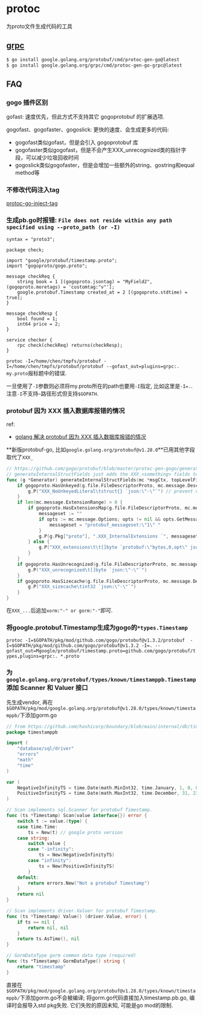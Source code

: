 # protoc
为proto文件生成代码的工具

## [grpc](https://www.grpc.io/docs/languages/go/quickstart/)
```bash
$ go install google.golang.org/protobuf/cmd/protoc-gen-go@latest
$ go install google.golang.org/grpc/cmd/protoc-gen-go-grpc@latest
```

## FAQ
### gogo 插件区别
gofast: 速度优先，但此方式不支持其它 gogoprotobuf 的扩展选项.

gogofast、gogofaster、gogoslick: 更快的速度、会生成更多的代码:
- gogofast类似gofast，但是会引入 gogoprotobuf 库
- gogofaster类似gogofast，但是不会产生XXX_unrecognized类的指针字段，可以减少垃圾回收时间
- gogoslick类似gogofaster，但是会增加一些额外的string、gostring和equal method等

### 不修改代码注入tag
[protoc-go-inject-tag](https://github.com/favadi/protoc-go-inject-tag)

### 生成pb.go时报错: `File does not reside within any path specified using --proto_path (or -I)`
```proto3
syntax = "proto3";

package check;

import "google/protobuf/timestamp.proto";
import "gogoproto/gogo.proto";

message checkReq {
    string book = 1 [(gogoproto.jsontag) = "MyField2", (gogoproto.moretags) = 'customtag:"v"'];
    google.protobuf.Timestamp created_at = 2 [(gogoproto.stdtime) = true];
}

message checkResp {
    bool found = 1;
    int64 price = 2;
}

service checker {
    rpc check(checkReq) returns(checkResp);
}
```

`protoc -I=/home/chen/tmpfs/protobuf -I=/home/chen/tmpfs/protobuf/protobuf --gofast_out=plugins=grpc:. my.proto`报标题中的错误.


一旦使用了`-I`参数则必须将my.proto所在的path也要用`-I`指定, 比如这里是`-I=.`. 注意`-I`不支持`~`路径形式但支持`$GOPATH`.

### protobuf 因为 XXX 插入数据库报错的情况
ref:
- [golang 解决 protobuf 因为 XXX 插入数据库报错的情况](https://www.hwholiday.com/2020/go_protoc_gen_go/)

**新版protobuf-go, 比如`google.golang.org/protobuf@v1.28.0`**已用其他字段取代了`XXX_`

```go
// https://github.com/gogo/protobuf/blob/master/protoc-gen-gogo/generator/generator.go#L2487
// generateInternalStructFields just adds the XXX_<something> fields to the message struct.
func (g *Generator) generateInternalStructFields(mc *msgCtx, topLevelFields []topLevelField) {
	if gogoproto.HasUnkeyed(g.file.FileDescriptorProto, mc.message.DescriptorProto) {
		g.P("XXX_NoUnkeyedLiteral\tstruct{} `json:\"-\"`") // prevent unkeyed struct literals
	}
	if len(mc.message.ExtensionRange) > 0 {
		if gogoproto.HasExtensionsMap(g.file.FileDescriptorProto, mc.message.DescriptorProto) {
			messageset := ""
			if opts := mc.message.Options; opts != nil && opts.GetMessageSetWireFormat() {
				messageset = "protobuf_messageset:\"1\" "
			}
			g.P(g.Pkg["proto"], ".XXX_InternalExtensions `", messageset, "json:\"-\"`")
		} else {
			g.P("XXX_extensions\t\t[]byte `protobuf:\"bytes,0,opt\" json:\"-\"`")
		}
	}
	if gogoproto.HasUnrecognized(g.file.FileDescriptorProto, mc.message.DescriptorProto) {
		g.P("XXX_unrecognized\t[]byte `json:\"-\"`")
	}
	if gogoproto.HasSizecache(g.file.FileDescriptorProto, mc.message.DescriptorProto) {
		g.P("XXX_sizecache\tint32 `json:\"-\"`")
	}
}
```

在`XXX_...`后追加`xorm:"-" or gorm:"-"`即可.

### 将google.protobuf.Timestamp生成为gogo的`*types.Timestamp`
`protoc -I=$GOPATH/pkg/mod/github.com/gogo/protobuf@v1.3.2/protobuf  -I=$GOPATH/pkg/mod/github.com/gogo/protobuf@v1.3.2 -I=. --gofast_out=Mgoogle/protobuf/timestamp.proto=github.com/gogo/protobuf/types,plugins=grpc:. *.proto`

### 为`google.golang.org/protobuf/types/known/timestamppb.Timestamp`添加 Scanner 和 Valuer 接口
先生成vendor, 再在`$GOPATH/pkg/mod/google.golang.org/protobuf@v1.28.0/types/known/timestamppb/`下添加gorm.go
```go
// from https://github.com/hashicorp/boundary/blob/main/internal/db/timestamp/scanners.go
package timestamppb

import (
	"database/sql/driver"
	"errors"
	"math"
	"time"
)

var (
	NegativeInfinityTS = time.Date(math.MinInt32, time.January, 1, 0, 0, 0, 0, time.UTC)
	PositiveInfinityTS = time.Date(math.MaxInt32, time.December, 31, 23, 59, 59, 1e9-1, time.UTC)
)

// Scan implements sql.Scanner for protobuf Timestamp.
func (ts *Timestamp) Scan(value interface{}) error {
	switch t := value.(type) {
	case time.Time:
		ts = New(t) // google proto version
	case string:
		switch value {
		case "-infinity":
			ts = New(NegativeInfinityTS)
		case "infinity":
			ts = New(PositiveInfinityTS)
		}
	default:
		return errors.New("Not a protobuf Timestamp")
	}
	return nil
}

// Scan implements driver.Valuer for protobuf Timestamp.
func (ts *Timestamp) Value() (driver.Value, error) {
	if ts == nil {
		return nil, nil
	}
	return ts.AsTime(), nil
}

// GormDataType gorm common data type (required)
func (ts *Timestamp) GormDataType() string {
	return "timestamp"
}
```

直接在`$GOPATH/pkg/mod/google.golang.org/protobuf@v1.28.0/types/known/timestamppb/`下添加gorm.go不会被编译; 将gorm.go代码直接加入timestamp.pb.go, 编译时会报导入std pkg失败. 它们失败的原因未知, 可能是go mod的限制.